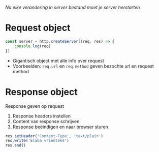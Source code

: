 *Na elke verandering in server bestand moet je server herstarten*

# Request object
```javascript
const server = http.createServer((req, res) => {
    console.log(req)
})
```
* Gigantisch object met alle info over request
* Voorbeelden: `req.url` en `req.method` geven bezochte url en request method

# Response object
Response geven op request
1. Response headers instellen
2. Content van response schrijven
3. Response beëindigen en naar browser sturen
```javascript
res.setHeader('Content-Type', 'text/plain')
res.write('Elaba vrienteke')
res.end()
```